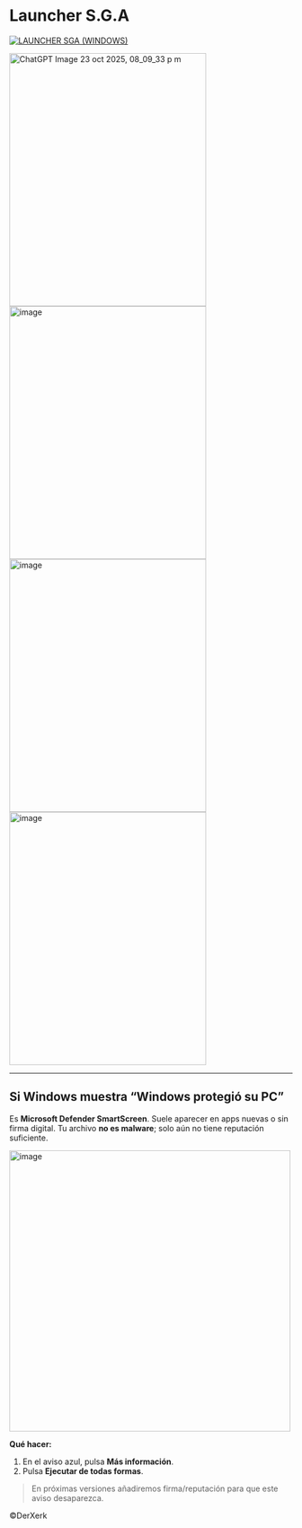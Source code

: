 # Launcher S.G.A
[![LAUNCHER SGA (WINDOWS)](https://img.shields.io/badge/LAUNCHER%20SGA%20(Windows)-Descargar-2ea043?style=for-the-badge&logo=windows)](https://github.com/DerXerke/Launcher-S.G.A/releases/download/A/instalador.setup.exe) 


<img width="350" height="450" alt="ChatGPT Image 23 oct 2025, 08_09_33 p m" src="https://github.com/user-attachments/assets/27d38064-ea8f-4f07-98ae-292c69444349" />
         <img width="350" height="450" alt="image" src="https://github.com/user-attachments/assets/1476f5b0-3eee-4eac-b182-da897527b0f3" />   <img width="350" height="450" alt="image" src="https://github.com/user-attachments/assets/a4fc05a5-614d-4cfa-829e-fb155b4bfa94" />
  <img width="350" height="450" alt="image" src="https://github.com/user-attachments/assets/ce957155-3d0d-4bf4-8a3b-a0fde8a5e19c" />




---

## Si Windows muestra “Windows protegió su PC”
Es **Microsoft Defender SmartScreen**. Suele aparecer en apps nuevas o sin firma digital.
Tu archivo **no es malware**; solo aún no tiene reputación suficiente.

<img width="500" height="500" alt="image" src="https://github.com/user-attachments/assets/4d917688-9118-41a9-96e4-d6e3345339f9" />


**Qué hacer:**
1. En el aviso azul, pulsa **Más información**.  
2. Pulsa **Ejecutar de todas formas**.

> En próximas versiones añadiremos firma/reputación para que este aviso desaparezca.


©DerXerk
